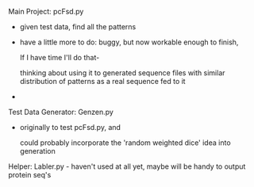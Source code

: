 Main Project:  pcFsd.py
  - given test data, find all the patterns
  
  * 
    have a little more to do: buggy, but now workable enough to finish, 

    If I have time I'll do that-
    
    thinking about using it to generated sequence files with similar distribution of 
    patterns as a real sequence fed to it
  *
  
Test Data Generator: Genzen.py
  - originally to test pcFsd.py, and 
    
    could probably incorporate the 'random weighted dice' idea into generation
    

Helper: Labler.py - haven't used at all yet, maybe will be handy to output protein seq's
